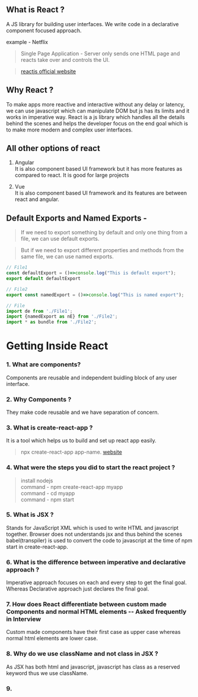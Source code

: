 ## What is React ?

A JS library for building user interfaces. We write code in a declarative component focused approach.

example - Netflix


>Single Page Application - Server only sends one HTML page and reacts take over and controls the UI. 

>[reactjs official website](https://www.react.dev)


## Why React ?

To make apps more reactive and interactive without any delay or latency, we can use javascript which can manipulate DOM but js has its limits and it works in imperative way. React is a js library which handles all the details behind the scenes and helps the developer focus on the end goal which is to make more modern and complex user interfaces.


## All other options of react

1. Angular <br> It is also component based UI framework but it has more features as compared to react. It is good for large projects

2. Vue <br> It is also component based UI framework and its features are between react and angular.


## Default Exports and Named Exports - 

>If we need to export something by default and only one thing from a file, we can use default exports.<br>

>But if we need to export different properties and methods from the same file, we can use named exports.

```js
// File1 
const defaultExport = ()=>console.log("This is default export");
export default defaultExport

// File2
export const namedExport = ()=>console.log("This is named export");

// File
import de from './File1';
import {namedExport as nE} from './File2';
import * as bundle from './File2';
```

# Getting Inside React

### 1. What are components?

Components are reusable and independent buidling block of any user interface. 

### 2. Why Components ?

They make code reusable and we have separation of concern.

### 3.  What is create-react-app ?

It is a tool which helps us to build and set up react app easily.
> npx create-react-app app-name. [website](https://create-react-app.dev/)

### 4. What were the steps you did to start the react project ?

>install nodejs <br>
command - npm create-react-app myapp<br>
command - cd myapp<br>
command - npm start

### 5. What is JSX ?

Stands for JavaScript XML which is used to write HTML and javascript together. Browser does not understands jsx and thus behind the scenes babel(transpiler) is used to convert the code to javascript at the time of npm start in create-react-app.


### 6. What is the difference between imperative and declarative approach ?

Imperative approach focuses on each and every step to get the final goal.
Whereas Declarative approach just declares the final goal.


### 7. How does React differentiate between custom made Components and normal HTML elements -- Asked frequently in Interview

Custom made components have their first case as upper case whereas normal html elements are lower case.


### 8. Why do we use className and not class in JSX ?

As JSX has both html and javascript, javascript has class as a reserved keyword thus we use className.


### 9. 



